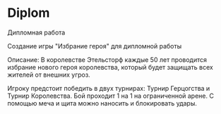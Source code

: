 # Diplom
Дипломная работа

Создание игры "Избрание героя" для дипломной работы

Описание:
  В королевстве Этельсторф каждые 50 лет проводится избрание нового героя королевства, который будет защищать всех жителей от внешних угроз.
	
Игроку предстоит победить в двух турнирах: Турнир Герцогства и Турнир Королевства. Бой проходит 1 на 1 на ограниченной арене. С помощью меча и щита можно наносить и блокировать удары.
